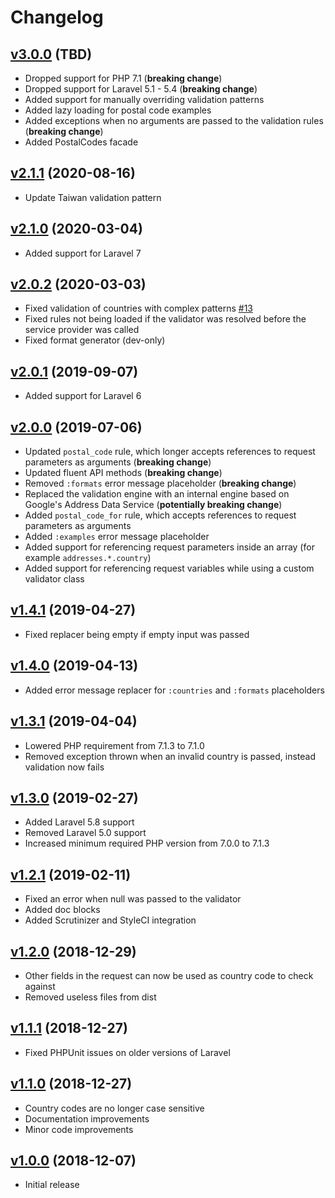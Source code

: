 # Changelog

## [v3.0.0](https://github.com/axlon/laravel-postal-code-validation/tree/v3.0.0) (TBD)
- Dropped support for PHP 7.1 (**breaking change**)
- Dropped support for Laravel 5.1 - 5.4 (**breaking change**)
- Added support for manually overriding validation patterns
- Added lazy loading for postal code examples
- Added exceptions when no arguments are passed to the validation rules (**breaking change**)
- Added PostalCodes facade

## [v2.1.1](https://github.com/axlon/laravel-postal-code-validation/tree/v2.1.1) (2020-08-16)
- Update Taiwan validation pattern

## [v2.1.0](https://github.com/axlon/laravel-postal-code-validation/tree/v2.1.0) (2020-03-04)
- Added support for Laravel 7

## [v2.0.2](https://github.com/axlon/laravel-postal-code-validation/tree/v2.0.2) (2020-03-03)
- Fixed validation of countries with complex patterns
[#13](https://github.com/axlon/laravel-postal-code-validation/issues/13)
- Fixed rules not being loaded if the validator was resolved before the service provider was called
- Fixed format generator (dev-only)

## [v2.0.1](https://github.com/axlon/laravel-postal-code-validation/tree/v2.0.1) (2019-09-07)
- Added support for Laravel 6

## [v2.0.0](https://github.com/axlon/laravel-postal-code-validation/tree/v2.0.0) (2019-07-06)
- Updated `postal_code` rule, which longer accepts references to request parameters as arguments (**breaking change**)
- Updated fluent API methods (**breaking change**)
- Removed `:formats` error message placeholder (**breaking change**)
- Replaced the validation engine with an internal engine based on Google's Address Data Service
(**potentially breaking change**)
- Added `postal_code_for` rule, which accepts references to request parameters as arguments
- Added `:examples` error message placeholder
- Added support for referencing request parameters inside an array (for example `addresses.*.country`)
- Added support for referencing request variables while using a custom validator class

## [v1.4.1](https://github.com/axlon/laravel-postal-code-validation/tree/v1.4.1) (2019-04-27)
- Fixed replacer being empty if empty input was passed

## [v1.4.0](https://github.com/axlon/laravel-postal-code-validation/tree/v1.4.0) (2019-04-13)
- Added error message replacer for `:countries` and `:formats` placeholders

## [v1.3.1](https://github.com/axlon/laravel-postal-code-validation/tree/v1.3.1) (2019-04-04)
- Lowered PHP requirement from 7.1.3 to 7.1.0
- Removed exception thrown when an invalid country is passed, instead validation now fails

## [v1.3.0](https://github.com/axlon/laravel-postal-code-validation/tree/v1.3.0) (2019-02-27)
- Added Laravel 5.8 support
- Removed Laravel 5.0 support
- Increased minimum required PHP version from 7.0.0 to 7.1.3

## [v1.2.1](https://github.com/axlon/laravel-postal-code-validation/tree/v1.2.1) (2019-02-11)
- Fixed an error when null was passed to the validator
- Added doc blocks
- Added Scrutinizer and StyleCI integration

## [v1.2.0](https://github.com/axlon/laravel-postal-code-validation/tree/v1.2.0) (2018-12-29)
- Other fields in the request can now be used as country code to check against
- Removed useless files from dist

## [v1.1.1](https://github.com/axlon/laravel-postal-code-validation/tree/v1.1.1) (2018-12-27)
- Fixed PHPUnit issues on older versions of Laravel

## [v1.1.0](https://github.com/axlon/laravel-postal-code-validation/tree/v1.1.0) (2018-12-27)
- Country codes are no longer case sensitive
- Documentation improvements
- Minor code improvements

## [v1.0.0](https://github.com/axlon/laravel-postal-code-validation/tree/v1.0.0) (2018-12-07)
- Initial release
